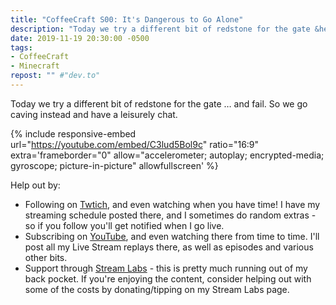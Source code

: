 ```yaml
---
title: "CoffeeCraft S00: It's Dangerous to Go Alone"
description: "Today we try a different bit of redstone for the gate &hellip; and fail. So we go caving instead and have a leisurely chat."
date: 2019-11-19 20:30:00 -0500
tags:
- CoffeeCraft
- Minecraft
repost: "" #"dev.to"
---
```


Today we try a different bit of redstone for the gate &hellip; and fail. So we go caving instead and have a leisurely chat.
<!--more-->

{% include responsive-embed url="https://youtube.com/embed/C3lud5Bol9c" ratio="16:9" extra='frameborder="0" allow="accelerometer; autoplay; encrypted-media; gyroscope; picture-in-picture" allowfullscreen' %}

Help out by:
 * Following on [Twtich](https://twitch.tv/AnonJr_Live), and even watching when you have time! I have my streaming schedule posted there, and I sometimes do random extras - so if you follow you'll get notified when I go live.
 * Subscribing on [YouTube](http://www.youtube.com/channel/UCXafqhKHbkSUIrq0LAuu0tw), and even watching there from time to time. I'll post all my Live Stream replays there, as well as episodes and various other bits.
 * Support through [Stream Labs](https://streamlabs.com/anonjr_live) - this is pretty much running out of my back pocket. If you're enjoying the content, consider helping out with some of the costs by donating/tipping on my Stream Labs page.